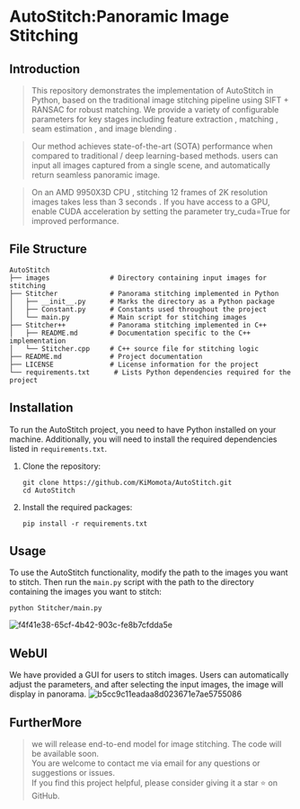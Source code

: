 # AutoStitch:Panoramic Image Stitching

## Introduction
>This repository demonstrates the implementation of AutoStitch  in Python, based on the traditional image stitching pipeline using SIFT + RANSAC  for robust matching. We provide a variety of configurable parameters for key stages including feature extraction , matching , seam estimation , and image blending . 

>Our method achieves state-of-the-art (SOTA)  performance when compared to traditional / deep learning-based methods. users can input all images captured from a single scene, and automatically return seamless panoramic image. 

>On an AMD 9950X3D CPU , stitching 12 frames of 2K resolution images takes less than 3 seconds . If you have access to a GPU, enable CUDA acceleration by setting the parameter try_cuda=True for improved performance.


## File Structure
```
AutoStitch
├── images               # Directory containing input images for stitching
├── Stitcher             # Panorama stitching implemented in Python
│   ├── __init__.py      # Marks the directory as a Python package
│   ├── Constant.py      # Constants used throughout the project
│   └── main.py          # Main script for stitching images
├── Stitcher++           # Panorama stitching implemented in C++
│   ├── README.md        # Documentation specific to the C++ implementation
│   └── Stitcher.cpp     # C++ source file for stitching logic
├── README.md            # Project documentation
├── LICENSE              # License information for the project
└── requirements.txt      # Lists Python dependencies required for the project
```

## Installation
To run the AutoStitch project, you need to have Python installed on your machine. Additionally, you will need to install the required dependencies listed in `requirements.txt`.

1. Clone the repository:
   ```
   git clone https://github.com/KiMomota/AutoStitch.git
   cd AutoStitch
   ```

2. Install the required packages:
   ```
   pip install -r requirements.txt
   ```

## Usage
To use the AutoStitch functionality, modify the path to the images you want to stitch. 
Then run the `main.py` script with the path to the directory containing the images you want to stitch:

```
python Stitcher/main.py
```

![f4f41e38-65cf-4b42-903c-fe8b7cfdda5e](https://github.com/user-attachments/assets/8fc7b8f9-313d-4f42-8894-d25d09cb1d1d)

## WebUI
We have provided a GUI for users to stitch images. Users can automatically adjust the parameters, and after selecting the input images, the image will display in panorama.
![b5cc9c11eadaa8d023671e7ae5755086](https://github.com/user-attachments/assets/1baf9c8f-9753-4870-aef1-5539c9ba1fef)



## FurtherMore
> we will release end-to-end model for image stitching. The code will be available soon.                                 
> You are welcome to contact me via email for any questions or suggestions or issues.                                                 
> If you find this project helpful, please consider giving it a star ⭐ on GitHub.                                                 

